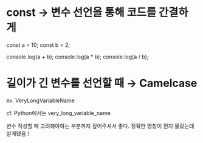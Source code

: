 # const → 변수 선언을 통해 코드를 간결하게

const a = 10;
const b = 2;

console.log(a + b);
console.log(a * b);
console.log(a / b);

# 길이가 긴 변수를 선언할 때 → Camelcase

ex. VeryLongVariableName

cf. Python에서는 very_long_variable_name

변수 작성할 때 고려해야하는 부분까지 짚어주셔서 좋다. 정확한 명칭이 뭔지 몰랐는데 알게됐음 !